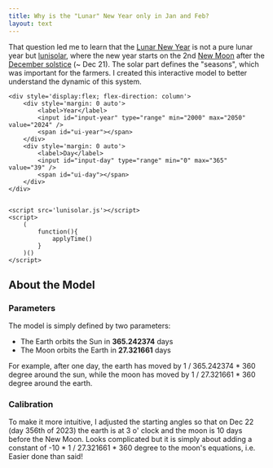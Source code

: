 ```yaml
---
title: Why is the "Lunar" New Year only in Jan and Feb?
layout: text
---
```


That question led me to learn that the [Lunar New Year](https://en.wikipedia.org/wiki/Lunar_New_Year) is not a pure lunar year but [lunisolar](https://en.wikipedia.org/wiki/Lunisolar_calendar), where the new year starts on the 2nd [New Moon](https://en.wikipedia.org/wiki/Lunar_phase) after the [December solstice](https://en.wikipedia.org/wiki/December_solstice) (~ Dec 21). The solar part defines the "seasons", which was important for the farmers. I created this interactive model to better understand the dynamic of this system.

<link rel="stylesheet" href="lunisolar.css">
<div>
    <canvas id="canvas-main" style='display: block; margin: 0 auto;'></canvas>

    <div style='display:flex; flex-direction: column'>
        <div style='margin: 0 auto'>
            <label>Year</label>
            <input id="input-year" type="range" min="2000" max="2050" value="2024" />
            <span id="ui-year"></span>
        </div>
        <div style='margin: 0 auto'>
            <label>Day</label>
            <input id="input-day" type="range" min="0" max="365" value="39" />
            <span id="ui-day"></span>        
        </div>
    </div>
 

    <script src='lunisolar.js'></script>
    <script>
        (
            function(){
                applyTime()
            }
        )()
    </script>

</div>

## About the Model

### Parameters 

The model is simply defined by two parameters:

- The Earth orbits the Sun in **365.242374** days 
- The Moon orbits the Earth in **27.321661** days

For example, after one day, the earth has moved by 1 / 365.242374 * 360 degree around the sun, while the moon has moved by 1 / 27.321661 * 360 degree around the earth.

### Calibration 

To make it more intuitive, I adjusted the starting angles so that on Dec 22 (day 356th of 2023) the earth is at 3 o' clock and the moon is 10 days before the New Moon. Looks complicated but it is simply about adding a constant of -10 * 1 / 27.321661 * 360 degree to the moon's equations, i.e. Easier done than said!    

<br>